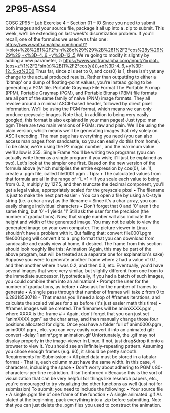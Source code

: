 # 2P95-ASS4


COSC 2P95 – Lab Exercise 4 – Section 01 – IO
Since you need to submit both images and your source file, package it all up into a .zip to submit.
This week, we'll be extending on last week's discretization problem.
If you'll recall, one of the formulas we used was this one:
https://www.wolframalpha.com/input/?i=plot+%28%281%2F2*sin%28x%29%29%2B%281%2F2*cos%28y%29%29%29,+x%3D-4..6,+y%3D-12..5
We're going to modify it slightly by adding a new parameter, z:
https://www.wolframalpha.com/input/?i=plot+(cos+z*(1%2F2*sin(x)%2B(1%2F2*cos(y)))),+x%3D-4..6,+y%3D-12..5,+z%3D0
Thus far, since z is set to 0, and cos(0) is 1, there isn't yet any change to the actual produced results.
Rather than outputting to either a 'bitmap' or a dump of floating-point values, you're instead going to be 
generating a PGM file.
Portable Graymap File Format
The Portable Pixmap (PPM), Portable Graymap (PGM), and Portable Bitmap (PBM) file formats are all part of 
the same family of naive (PNM) image formats.
They all revolve around a minimal ASCII-based header, followed by direct pixel information.
We'll be using the PGM format, which means we can only produce greyscale images.
Note that, in addition to being very easily googled, this format is also explained in your 
man
 pages!
Just type: 
man pgm
There are two main versions of PGMs: raw and plain. We'll be using the plain version, which means we'll be 
generating images that rely solely on ASCII encoding.
The man page has everything you need (you can also access man pages from sandcastle, so you can easily do 
this from home). To be clear, we're using the P2 
magic number
, and the maximum value we'll allow is 255.
Single Frame
You'll be writing two programs (you can actually write them as a single program if you wish; it'll just be 
explained as two). Let's look at the simpler one first.
Based on the new version of the formula above (which multiplies the entire expression by cos(0), i.e. 1), create 
a .pgm file, called 
file0001.pgm
.
Tips:
•
The calculated values from that formula are all in the range of -1..+1
•
If you scale each value to being from 0..2, multiply by 127.5, and then truncate the decimal component, 
you'll get a legal value, appropriately scaled for the greyscale pixel
•
The filename is just to make the next part easier
◦
You can open a file by using a C-style string (i.e. a char array) as the filename
◦
Since it's a char array, you can easily change individual characters
▪
Don't forget that 0 and '0' aren't the same thing, but '0'+1 yields '1'
Still ask the user for the precision (the number of graduations). Now, that single number will also indicate the 
height and width of the generated image.
You may not be able to view the generated image on your own computer. The picture viewer in Linux shouldn't 
have a problem with it. But failing that:
convert file0001.pgm file0001.png
will convert it to a .png format that you can download from sandcastle and easily view at home, if desired.
The frame from this section should look roughly like this:
Animation
(Again, this may be part of the above program, but will be treated as a separate one for explanation's sake)
Suppose you were to generate another frame where z had a value of 0.1, and then another where it was 0.2, and 
then 0.3, etc.
Eventually, you'd have several images that were very similar, but slightly different from one from to the 
immediate successor. Hypothetically, if you had a batch of such images, you could combine them into an 
animation!
•
Prompt the user for the number of graduations, as before
•
Also ask for the number of frames to generate
•
A single pass through that number of frames will take z from 0 to 6.28318530718
◦
That means you'll need a loop of #frames iterations, and calculate the scaled values for z as before 
(it's just easier math this time)
•
#frames images will be created. The filenames will be 
animXXXX.pgm
, where XXXX is the frame #
◦
Again, don't forget that you can just set “animXXXX.pgm” as the char array, and then manually 
change those four positions allocated for digits.
Once you have a folder full of 
anim0000.pgm
, 
anim0001.pgm
, etc. you can very easily convert it into an 
animated gif:
convert -delay 1 anim*.pgm animation.gif
Unfortunately, the .gif may not display properly in the image-viewer in Linux. If not, just drag&drop it onto a 
browser to view it. You should see an infinitely-repeating pattern. Assuming you chose enough frames (e.g. 60),
it should be pretty smooth.
Requirements for Submission:
•
All pixel data must be stored in a tabular format
◦
That is, each column must have the same width. In this case, 4 characters, including the space
•
Don't worry about adhering to PGM's 80-characters-per-line restriction. It isn't enforced
•
Because this is the sort of visualization that can be very helpful for things like research papers, etc., 
you're encouraged to try visualizing the other functions as well (just not for submission)
To submit: you need to include the following:
•
Your source file
•
A single .pgm file of one frame of the function
•
A single animated .gif
As stated at the beginning, pack everything into a .zip before submitting.
Note that you can just delete the .pgm files you used to construct the animation.

